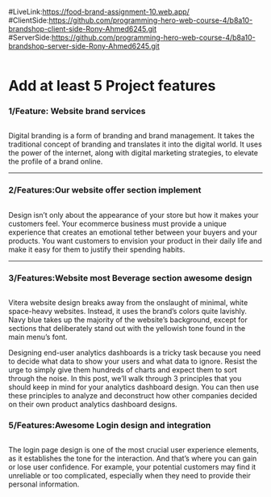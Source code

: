 #LiveLink:https://food-brand-assignment-10.web.app/
#ClientSide:https://github.com/programming-hero-web-course-4/b8a10-brandshop-client-side-Rony-Ahmed6245.git
#ServerSide:https://github.com/programming-hero-web-course-4/b8a10-brandshop-server-side-Rony-Ahmed6245.git

<div><img src="https://i.ibb.co/hY2vLLD/food-brand-assignment-10-web-app-1-1.png" alt="" />
            <h1>Add at least 5 Project features</h1>
            <h3>1/Feature: Website brand services </h3>
            <img src="https://i.ibb.co/MSsgMfG/brands-1.png" alt="" />
            <p>
                Digital branding is a form of branding and brand management. It takes the traditional concept of branding and translates it into the digital world. It uses the power of the internet, along with digital marketing strategies, to elevate the profile of a brand online. </p>
               <hr/> 
            <h3><span>2/Features:</span>Our website offer section implement</h3>
            <img src="https://i.ibb.co/2czh331/offer.png" alt="" />
            <p>Design isn’t only about the appearance of your store but how it makes your customers feel. Your ecommerce business must provide a unique experience that creates an emotional tether between your buyers and your products. You want customers to envision your product in their daily life and make it easy for them to justify their spending habits.</p>
            <hr />
            <h3><span>3/Features:</span>Website most Beverage section awesome design </h3>
            <img src="https://i.ibb.co/f1Bs99W/beverage.png" alt="" />
               <p>Vitera website design breaks away from the onslaught of minimal, white space-heavy websites. Instead, it uses the brand’s colors quite lavishly. Navy blue takes up the majority of the website’s background, except for sections that deliberately stand out with the yellowish tone found in the main menu’s font.</h3>
            <img src="https://i.ibb.co/pfByQ6n/add-user-product.png" alt="" />
               <p> Designing end-user analytics dashboards is a tricky task because you need to decide what data to show your users and what data to ignore. Resist the urge to simply give them hundreds of charts and expect them to sort through the noise.
                In this post, we’ll walk through 3 principles that you should keep in mind for your analytics dashboard design. You can then use these principles to analyze and deconstruct how other companies decided on their own product analytics dashboard designs.</p>
            <h3><span>5/Features:</span>Awesome Login design and integration</h3>
            <img src="https://i.ibb.co/dpqFhf0/login.png" alt="" />
               <p>The login page design is one of the most crucial user experience elements, as it establishes the tone for the interaction. And that’s where you can gain or lose user confidence. For example, your potential customers may find it unreliable or too complicated, especially when they need to provide their personal information.</p>
 </div>

